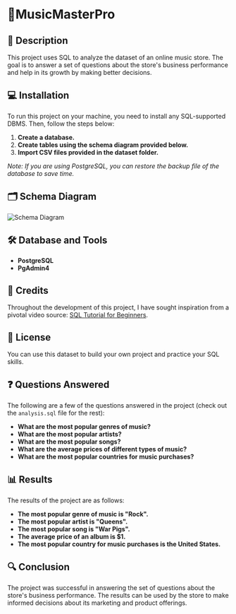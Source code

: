 
# 🎵MusicMasterPro
## 📄 Description

This project uses SQL to analyze the dataset of an online music store. The goal is to answer a set of questions about the store's business performance and help in its growth by making better decisions.

## 💻 Installation

To run this project on your machine, you need to install any SQL-supported DBMS. Then, follow the steps below:

1. **Create a database.**
2. **Create tables using the schema diagram provided below.**
3. **Import CSV files provided in the dataset folder.**

*Note: If you are using PostgreSQL, you can restore the backup file of the database to save time.*

## 🗂️ Schema Diagram


![Schema Diagram](![246392436-993e1d5d-0ae0-4034-9e20-202a2916c84c](https://github.com/ROOPARAJB/MusicMasterPro/assets/161017591/58693219-c3db-456f-bf4d-356dcffa22ce))

## 🛠️ Database and Tools

- **PostgreSQL**
- **PgAdmin4**

## 🎥 Credits

Throughout the development of this project, I have sought inspiration from a pivotal video source: [SQL Tutorial for Beginners](https://youtu.be/VFIuIjswMKM).

## 📜 License

You can use this dataset to build your own project and practice your SQL skills.

## ❓ Questions Answered

The following are a few of the questions answered in the project (check out the `analysis.sql` file for the rest):

- **What are the most popular genres of music?**
- **What are the most popular artists?**
- **What are the most popular songs?**
- **What are the average prices of different types of music?**
- **What are the most popular countries for music purchases?**

## 📊 Results

The results of the project are as follows:

- **The most popular genre of music is "Rock".**
- **The most popular artist is "Queens".**
- **The most popular song is "War Pigs".**
- **The average price of an album is $1.**
- **The most popular country for music purchases is the United States.**

## 🔍 Conclusion

The project was successful in answering the set of questions about the store's business performance. The results can be used by the store to make informed decisions about its marketing and product offerings.

